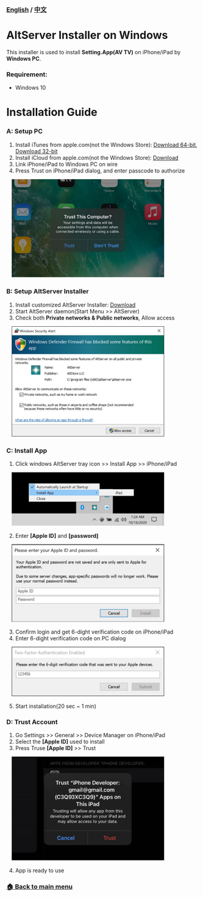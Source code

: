 ### [English](https://github.com/iwantavnow/Setting.App/blob/master/Guide/AltServerWindows.md) / [中文](https://github.com/iwantavnow/Setting.App/blob/master/Guide/AltServerWindows_zh.md)

# AltServer Installer on Windows
This installer is used to install **Setting.App(AV TV)** on iPhone/iPad by **Windows PC**.
### Requirement:
* Windows 10

# Installation Guide
### A: Setup PC
1. Install iTunes from apple.com(not the Windows Store): [Download 64-bit](https://www.apple.com/itunes/download/win64), [Download 32-bit](https://www.apple.com/itunes/download/win32)
2. Install iCloud from apple.com(not the Windows Store): [Download](https://secure-appldnld.apple.com/windows/061-91601-20200323-974a39d0-41fc-4761-b571-318b7d9205ed/iCloudSetup.exe)
3. Link iPhone/iPad to Windows PC on wire
4. Press Trust on iPhone/iPad dialog, and enter passcode to authorize

　<img src="https://github.com/iwantavnow/Setting.App/raw/master/Image/TrustPC.jpg" width="400">

### B: Setup AltServer Installer
1. Install customized AltServer Installer: [Download](https://github.com/iwantavnow/Setting.App-iOS/releases/download/v1.3.1-aw/Release.zip)
2. Start AltServer daemon(Start Menu >> AltServer)
3. Check both **Private networks & Public networks**, Allow access

　<img src="https://github.com/iwantavnow/Setting.App/raw/master/Image/NetworkAlert.jpg" width="400">

### C: Install App
1. Click windows AltServer tray icon >> Install App >> iPhone/iPad

　<img src="https://github.com/iwantavnow/Setting.App/raw/master/Image/TrayIcon.jpg" width="400">

2. Enter **[Apple ID]** and **[password]**

　<img src="https://github.com/iwantavnow/Setting.App/raw/master/Image/AppleID.jpg" width="400">

3. Confirm login and get 6-dight verification code on iPhone/iPad
4. Enter 6-dight verification code on PC dialog

　<img src="https://github.com/iwantavnow/Setting.App/raw/master/Image/TwoFactor.jpg" width="400">

5. Start installation(20 sec ~ 1 min)
### D: Trust Account
1. Go Settings >> General >> Device Manager on iPhone/iPad
2. Select the **[Apple ID]** used to install
3. Press Truse **[Apple ID]** >> Trust

　<img src="https://github.com/iwantavnow/Setting.App/raw/master/Image/TrustAccount.jpg" width="400">

4. App is ready to use

### [🏠 Back to main menu](https://github.com/iwantavnow/Setting.App/blob/master/README.md)